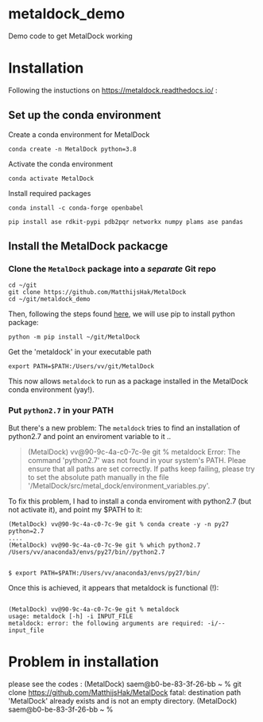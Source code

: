# metaldock_demo
Demo code to get MetalDock working


# Installation

Following the instuctions on https://metaldock.readthedocs.io/ :

## Set up the conda environment

Create a conda environment for MetalDock 
```
conda create -n MetalDock python=3.8
```
Activate the conda environment
```
conda activate MetalDock
```

Install required packages
```
conda install -c conda-forge openbabel

pip install ase rdkit-pypi pdb2pqr networkx numpy plams ase pandas
```

## Install the MetalDock packacge

### Clone the `MetalDock` package into a *separate* Git repo

```
cd ~/git
git clone https://github.com/MatthijsHak/MetalDock
cd ~/git/metaldock_demo
```

Then, following the steps found [here](https://www.reddit.com/r/learnpython/comments/oytst5/adding_local_directory_to_python_path_in_anaconda/), we will use pip to install python package:

```
python -m pip install ~/git/MetalDock
```

Get the 'metaldock' in your executable path
```
export PATH=$PATH:/Users/vv/git/MetalDock
```

This now allows `metaldock` to run as a package installed in the MetalDock conda environment (yay!).

### Put `python2.7` in your PATH

But there's a new problem: The `metaldock` tries to find an installation of python2.7 and point an enviroment variable to it ..

<blockquote>
(MetalDock) vv@90-9c-4a-c0-7c-9e git % metaldock 
Error: The command 'python2.7' was not found in your system's PATH.
Pleae ensure that all paths are set correctly.
If paths keep failing, please try to set the absolute path manually in the file '/MetalDock/src/metal_dock/environment_variables.py'.
</blockquote>


To fix this problem, I had to install a conda enviroment with python2.7 (but not activate it), and point my $PATH to it:
```
(MetalDock) vv@90-9c-4a-c0-7c-9e git % conda create -y -n py27 python=2.7
....
(MetalDock) vv@90-9c-4a-c0-7c-9e git % which python2.7
/Users/vv/anaconda3/envs/py27/bin//python2.7


$ export PATH=$PATH:/Users/vv/anaconda3/envs/py27/bin/
```

Once this is achieved, it appears that metaldock is functional (!):
```

(MetalDock) vv@90-9c-4a-c0-7c-9e git % metaldock                                           
usage: metaldock [-h] -i INPUT_FILE
metaldock: error: the following arguments are required: -i/--input_file

```





# Problem in installation

please see the codes :
(MetalDock) saem@b0-be-83-3f-26-bb ~ % git clone https://github.com/MatthijsHak/MetalDock
fatal: destination path 'MetalDock' already exists and is not an empty directory.
(MetalDock) saem@b0-be-83-3f-26-bb ~ % 
